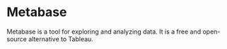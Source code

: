 # Metabase

Metabase is a tool for exploring and analyzing data. It is a free and open-source alternative to Tableau.

